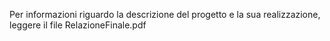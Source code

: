 Per informazioni riguardo la descrizione del progetto e la sua realizzazione, leggere il file RelazioneFinale.pdf
